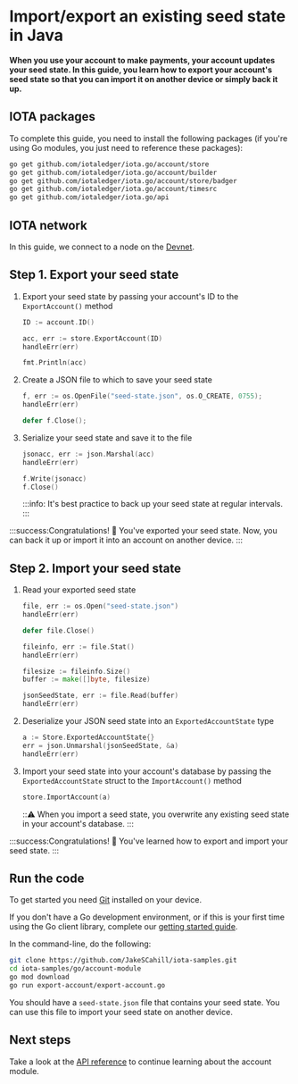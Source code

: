 # Import/export an existing seed state in Java

**When you use your account to make payments, your account updates your seed state. In this guide, you learn how to export your account's seed state so that you can import it on another device or simply back it up.**

## IOTA packages

To complete this guide, you need to install the following packages (if you're using Go modules, you just need to reference these packages):

```bash
go get github.com/iotaledger/iota.go/account/store
go get github.com/iotaledger/iota.go/account/builder
go get github.com/iotaledger/iota.go/account/store/badger
go get github.com/iotaledger/iota.go/account/timesrc
go get github.com/iotaledger/iota.go/api
```

## IOTA network

In this guide, we connect to a node on the [Devnet](root://getting-started/0.1/network/iota-networks.md#devnet).

## Step 1. Export your seed state

1. Export your seed state by passing your account's ID to the `ExportAccount()` method

    ```go
    ID := account.ID()

	acc, err := store.ExportAccount(ID)
	handleErr(err)

    fmt.Println(acc)
    ```

2. Create a JSON file to which to save your seed state

    ```go
    f, err := os.OpenFile("seed-state.json", os.O_CREATE, 0755);
    handleErr(err)

    defer f.Close();
    ```

3. Serialize your seed state and save it to the file

    ```go
    jsonacc, err := json.Marshal(acc)
    handleErr(err)

    f.Write(jsonacc)
    f.Close()
    ```

    :::info:
    It's best practice to back up your seed state at regular intervals.
    :::

:::success:Congratulations! :tada:
You've exported your seed state. Now, you can back it up or import it into an account on another device.
:::

## Step 2. Import your seed state

1. Read your exported seed state

    ```go
    file, err := os.Open("seed-state.json")
    handleErr(err)

    defer file.Close()

    fileinfo, err := file.Stat()
    handleErr(err)

    filesize := fileinfo.Size()
    buffer := make([]byte, filesize)

    jsonSeedState, err := file.Read(buffer)
    handleErr(err)
    ```

2. Deserialize your JSON seed state into an `ExportedAccountState` type

    ```go
    a := Store.ExportedAccountState{}
    err = json.Unmarshal(jsonSeedState, &a)
	handleErr(err)
    ```

3. Import your seed state into your account's database by passing the `ExportedAccountState` struct to the `ImportAccount()` method

    ```go
    store.ImportAccount(a)
    ```

    :::warning:
    When you import a seed state, you overwrite any existing seed state in your account's database.
    :::

:::success:Congratulations! :tada:
You've learned how to export and import your seed state.
:::

## Run the code

To get started you need [Git](https://git-scm.com/book/en/v2/Getting-Started-Installing-Git) installed on your device.

If you don't have a Go development environment, or if this is your first time using the Go client library, complete our [getting started guide](../../getting-started/go-quickstart.md).

In the command-line, do the following:

```bash
git clone https://github.com/JakeSCahill/iota-samples.git
cd iota-samples/go/account-module
go mod download
go run export-account/export-account.go
```

You should have a `seed-state.json` file that contains your seed state. You can use this file to import your seed state on another device.

## Next steps

Take a look at the [API reference](https://github.com/iotaledger/iota.go/tree/master/.docs/iota.go/reference) to continue learning about the account module.